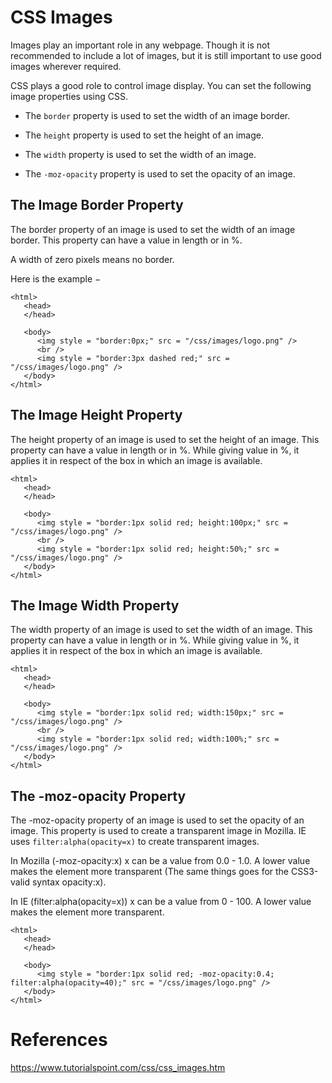# CSS Images

Images play an important role in any webpage. Though it is not recommended to include a lot of images, but it is still important to use good images wherever required.

CSS plays a good role to control image display. You can set the following image properties using CSS.

- The `border` property is used to set the width of an image border.

- The `height` property is used to set the height of an image.

- The `width` property is used to set the width of an image.

- The `-moz-opacity` property is used to set the opacity of an image.

## The Image Border Property
The border property of an image is used to set the width of an image border. This property can have a value in length or in %.

A width of zero pixels means no border.

Here is the example −

```
<html>
   <head>
   </head>

   <body>
      <img style = "border:0px;" src = "/css/images/logo.png" />
      <br />
      <img style = "border:3px dashed red;" src = "/css/images/logo.png" />
   </body>
</html>
```

## The Image Height Property
The height property of an image is used to set the height of an image. This property can have a value in length or in %. While giving value in %, it applies it in respect of the box in which an image is available.
```
<html>
   <head>
   </head>

   <body>
      <img style = "border:1px solid red; height:100px;" src = "/css/images/logo.png" />
      <br />
      <img style = "border:1px solid red; height:50%;" src = "/css/images/logo.png" />
   </body>
</html>
```

## The Image Width Property
The width property of an image is used to set the width of an image. This property can have a value in length or in %. While giving value in %, it applies it in respect of the box in which an image is available.
```
<html>
   <head>
   </head>

   <body>
      <img style = "border:1px solid red; width:150px;" src = "/css/images/logo.png" />
      <br />
      <img style = "border:1px solid red; width:100%;" src = "/css/images/logo.png" />
   </body>
</html>
```

## The -moz-opacity Property
The -moz-opacity property of an image is used to set the opacity of an image. This property is used to create a transparent image in Mozilla. IE uses `filter:alpha(opacity=x)` to create transparent images.

In Mozilla (-moz-opacity:x) x can be a value from 0.0 - 1.0. A lower value makes the element more transparent (The same things goes for the CSS3-valid syntax opacity:x).

In IE (filter:alpha(opacity=x)) x can be a value from 0 - 100. A lower value makes the element more transparent.

```
<html>
   <head>
   </head>

   <body>
      <img style = "border:1px solid red; -moz-opacity:0.4; filter:alpha(opacity=40);" src = "/css/images/logo.png" />
   </body>
</html>
```

# References
https://www.tutorialspoint.com/css/css_images.htm

